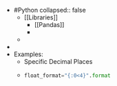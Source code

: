 - #Python
  collapsed:: false
	- [[Libraries]]
		- [[Pandas]]
		-
	-
-
- Examples:
	- Specific Decimal Places
	-
	  ```python
	  float_format="{:0<4}".format
	  ```